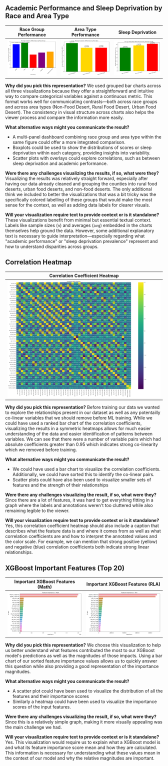 ## Academic Performance and Sleep Deprivation by Race and Area Type

| Race Group Performance | Area Type Performance | Sleep Deprivation |
|------------------------|-----------------------|-------------------|
| ![](race_group_academic_scores.png) | ![](area_type_academic_scores.png) | ![](area_type_sleep_deprivation.png) |


**Why did you pick this representation?**
We used grouped bar charts across all three visualizations because they offer a straightforward and intuitive way to compare categorical variables against a continuous metric. This format works well for communicating contrasts—both across race groups and across area types (Non-Food Desert, Rural Food Desert, Urban Food Desert). The consistency in visual structure across charts also helps the viewer process and compare the information more easily.

**What alternative ways might you communicate the result?**

* A multi-panel dashboard combining race group and area type within the same figure could offer a more integrated comparison.
* Boxplots could be used to show the distributions of scores or sleep deprivation within each category, providing insights into variability.
* Scatter plots with overlays could explore correlations, such as between sleep deprivation and academic performance.

**Were there any challenges visualizing the results, if so, what were they?**
Visualizing the results was relatively straight forward, especially after having our data already cleaned
and grouping the counties into rural food deserts, urban food deserts, and non-food deserts. The only
additional think we included to better the visualizations that was a bit tricky was the specifically colored labelling of these groups that would make the most sense for the context, as well as adding data labels for clearer visuals.

**Will your visualization require text to provide context or is it standalone?**
These visualizations benefit from minimal but essential textual context. Labels like sample sizes (`n`) and averages (`avg`) embedded in the charts themselves help ground the data. However, some additional explanatory text is necessary to guide interpretation—especially regarding what "academic performance" or "sleep deprivation prevalence" represent and how to understand disparities across groups.

## Correlation Heatmap

| Correlation Coefficient Heatmap  |
| ------------------------------- |
| ![](feature_correlation_heatmap.png) |

**Why did you pick this representation?**
Before training our data we wanted to explore the relationships present in our dataset as well as any potentailly co-linear variables that we should remove before ML training. While we could have used a ranked bar chart of the correlation coefficients, visualizing the results in a symmetric heatmaps allows for much easier understanding of the data and easier identification of patterns between variables. We can see that there were a number of variable pairs which had absolute coefficients greater than 0.95 which indicates strong co-linearity which we removed before training.

**What alternative ways might you communicate the result?**
* We could have used a bar chart to visualize the correlation coefficients. Additionally, we could have sorted this to identify the co-linear pairs.
* Scatter plots could have also been used to visualize smaller sets of features and the strength of their relationships

**Were there any challenges visualizing the result, if so, what were they?**
Since there are a lot of features, it was hard to get everything fitting in a graph where the labels and annotations weren't too cluttered while also remaining legible to the viewer.

**Will your visualization require text to provide context or is it standalone?**
Yes, this correlation coefficient heatmap should also include a caption that describes what the feature data is and where it comes from as well as what correlation coefficients are and how to interpret the annotated values and the color scale. For example, we can mention that strong positive (yellow) and negative (blue) correlation coefficients both indicate strong linear relationships.

## XGBoost Important Features (Top 20)

| Important XGBoost Features (Math) | Important XGBoost Features (RLA) |
| --------------------------------- | -------------------------------- |
| ![](math_xgboost_features.png) | ![](rla_xgboost_features.png) |

**Why did you pick this representation?**
We choose this visualization to help us better understand what features contributed the most to our XGBoost model's predictions as well as the magnitudes of those impacts. Using a bar chart of our sorted feature importance values allows us to quickly answer this question while also providing a good representation of the importance magnitudes.

**What alternative ways might you communicate the result?**
* A scatter plot could have been used to visualize the distribution of all the features and their importance scores
* Similarly a heatmap could have been used to visualize the importance scores of the input features.

**Were there any challenges visualizing the result, if so, what were they?**
Since this is a relatively simple graph, making it more visually appealing was the main challenge we had.

**Will your visualization require text to provide context or is it standalone?**
Yes. This visualization would require us to explain what a XGBoost model is and what its feature importance score mean and how they are calculated. This information is necessary for understanding what these values mean in the context of our model and why the relative magnitudes are important.



